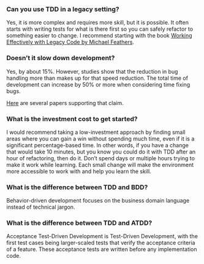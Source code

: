 <!--(dl
(section-meta
    (title F.A.Q.))
)-->

### Can you use TDD in a legacy setting? ###

Yes, it is more complex and requires more skill, but it is possible. It often starts with writing tests for what is there first so you can safely refactor to something easier to change. I recommend starting with the book [Working Effectively with Legacy Code by Michael Feathers](https://a.co/d/9HelBB9).

### Doesn’t it slow down development? ###

Yes, by about 15%. However, studies show that the reduction in bug handling more than makes up for that speed reduction. The total time of development can increase by 50% or more when considering time fixing bugs.

[Here](https://github.com/jason-kerney/CoachingResources#user-content-tdd-research) are several papers supporting that claim.

### What is the investment cost to get started? ###

I would recommend taking a low-investment approach by finding small areas where you can gain a win without spending much time, even if it is a significant percentage-based time. In other words, if you have a change that would take 10 minutes, but you know you could do it with TDD after an hour of refactoring, then do it. Don’t spend days or multiple hours trying to make it work while learning. Each small change will make the environment more accessible to work with and help you learn the skill.

### What is the difference between TDD and BDD? ###

Behavior-driven development focuses on the business domain language instead of technical jargon.

### What is the difference between TDD and ATDD? ###

Acceptance Test-Driven Development is Test-Driven Development, with the first test cases being larger-scaled tests that verify the acceptance criteria of a feature. These acceptance tests are written before any implementation code.